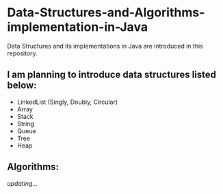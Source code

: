 # Data-Structures-and-Algorithms-implementation-in-Java
Data Structures and its implementations in Java are introduced in this repository.

## I am planning to introduce data structures listed below:
* LinkedList (Singly, Doubly, Circular)
* Array
* Stack
* String
* Queue
* Tree
* Heap

## Algorithms:


*updating...*

